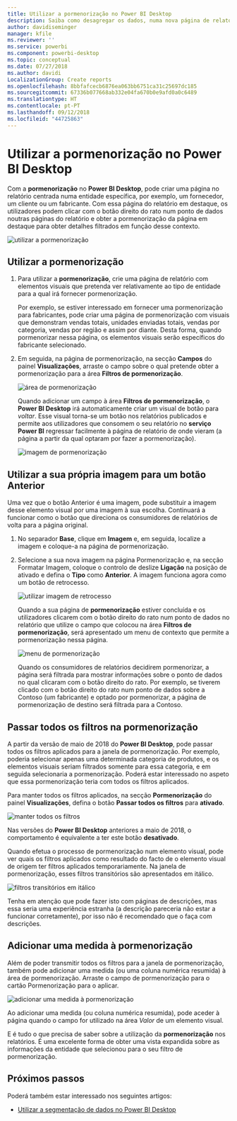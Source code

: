 ```yaml
---
title: Utilizar a pormenorização no Power BI Desktop
description: Saiba como desagregar os dados, numa nova página de relatório, no Power BI Desktop
author: davidiseminger
manager: kfile
ms.reviewer: ''
ms.service: powerbi
ms.component: powerbi-desktop
ms.topic: conceptual
ms.date: 07/27/2018
ms.author: davidi
LocalizationGroup: Create reports
ms.openlocfilehash: 8bbfafcecb6876ea063bb6751ca31c25697dc185
ms.sourcegitcommit: 67336b077668ab332e04fa670b0e9afd0a0c6489
ms.translationtype: HT
ms.contentlocale: pt-PT
ms.lasthandoff: 09/12/2018
ms.locfileid: "44725863"
---
```

# <a name="use-drillthrough-in-power-bi-desktop"></a>Utilizar a pormenorização no Power BI Desktop
Com a **pormenorização** no **Power BI Desktop**, pode criar uma página no relatório centrada numa entidade específica, por exemplo, um fornecedor, um cliente ou um fabricante. Com essa página do relatório em destaque, os utilizadores podem clicar com o botão direito do rato num ponto de dados noutras páginas do relatório e obter a pormenorização da página em destaque para obter detalhes filtrados em função desse contexto.

![utilizar a pormenorização](media/desktop-drillthrough/drillthrough_01.png)

## <a name="using-drillthrough"></a>Utilizar a pormenorização
1. Para utilizar a **pormenorização**, crie uma página de relatório com elementos visuais que pretenda ver relativamente ao tipo de entidade para a qual irá fornecer pormenorização. 

    Por exemplo, se estiver interessado em fornecer uma pormenorização para fabricantes, pode criar uma página de pormenorização com visuais que demonstram vendas totais, unidades enviadas totais, vendas por categoria, vendas por região e assim por diante. Desta forma, quando pormenorizar nessa página, os elementos visuais serão específicos do fabricante selecionado.

2. Em seguida, na página de pormenorização, na secção **Campos** do painel **Visualizações**, arraste o campo sobre o qual pretende obter a pormenorização para a área **Filtros de pormenorização**.

    ![área de pormenorização](media/desktop-drillthrough/drillthrough_02.png)

    Quando adicionar um campo à área **Filtros de pormenorização**, o **Power BI Desktop** irá automaticamente criar um visual de botão para *voltar*. Esse visual torna-se um botão nos relatórios publicados e permite aos utilizadores que consomem o seu relatório no **serviço Power BI** regressar facilmente à página de relatório de onde vieram (a página a partir da qual optaram por fazer a pormenorização).

    ![imagem de pormenorização](media/desktop-drillthrough/drillthrough_03.png)

## <a name="use-your-own-image-for-a-back-button"></a>Utilizar a sua própria imagem para um botão Anterior    
 Uma vez que o botão Anterior é uma imagem, pode substituir a imagem desse elemento visual por uma imagem à sua escolha. Continuará a funcionar como o botão que direciona os consumidores de relatórios de volta para a página original.

1. No separador **Base**, clique em **Imagem** e, em seguida, localize a imagem e coloque-a na página de pormenorização.
2. Selecione a sua nova imagem na página Pormenorização e, na secção Formatar Imagem, coloque o controlo de deslize **Ligação** na posição de ativado e defina o **Tipo** como **Anterior**. A imagem funciona agora como um botão de retrocesso.

    ![utilizar imagem de retrocesso](media/desktop-drillthrough/drillthrough_05.png)

    Quando a sua página de **pormenorização** estiver concluída e os utilizadores clicarem com o botão direito do rato num ponto de dados no relatório que utilize o campo que colocou na área **Filtros de pormenorização**, será apresentado um menu de contexto que permite a pormenorização nessa página.

    ![menu de pormenorização](media/desktop-drillthrough/drillthrough_04.png)

    Quando os consumidores de relatórios decidirem pormenorizar, a página será filtrada para mostrar informações sobre o ponto de dados no qual clicaram com o botão direito do rato. Por exemplo, se tiverem clicado com o botão direito do rato num ponto de dados sobre a Contoso (um fabricante) e optado por pormenorizar, a página de pormenorização de destino será filtrada para a Contoso.

## <a name="pass-all-filters-in-drillthrough"></a>Passar todos os filtros na pormenorização

A partir da versão de maio de 2018 do **Power BI Desktop**, pode passar todos os filtros aplicados para a janela de pormenorização. Por exemplo, poderia selecionar apenas uma determinada categoria de produtos, e os elementos visuais seriam filtrados somente para essa categoria, e em seguida selecionaria a pormenorização. Poderá estar interessado no aspeto que essa pormenorização teria com todos os filtros aplicados.

Para manter todos os filtros aplicados, na secção **Pormenorização** do painel **Visualizações**, defina o botão **Passar todos os filtros** para **ativado**. 

![manter todos os filtros](media/desktop-drillthrough/drillthrough_06.png)

Nas versões do **Power BI Desktop** anteriores a maio de 2018, o comportamento é equivalente a ter este botão **desativado**.

Quando efetua o processo de pormenorização num elemento visual, pode ver quais os filtros aplicados como resultado do facto de o elemento visual de origem ter filtros aplicados temporariamente. Na janela de pormenorização, esses filtros transitórios são apresentados em itálico. 

![filtros transitórios em itálico](media/desktop-drillthrough/drillthrough_07.png)

Tenha em atenção que pode fazer isto com páginas de descrições, mas essa seria uma experiência estranha (a descrição pareceria não estar a funcionar corretamente), por isso não é recomendado que o faça com descrições.

## <a name="add-a-measure-to-drillthrough"></a>Adicionar uma medida à pormenorização

Além de poder transmitir todos os filtros para a janela de pormenorização, também pode adicionar uma medida (ou uma coluna numérica resumida) à área de pormenorização. Arraste o campo de pormenorização para o cartão Pormenorização para o aplicar. 

![adicionar uma medida à pormenorização](media/desktop-drillthrough/drillthrough_08.png)

Ao adicionar uma medida (ou coluna numérica resumida), pode aceder à página quando o campo for utilizado na área *Valor* de um elemento visual.

E é tudo o que precisa de saber sobre a utilização da **pormenorização** nos relatórios. É uma excelente forma de obter uma vista expandida sobre as informações da entidade que selecionou para o seu filtro de pormenorização.

## <a name="next-steps"></a>Próximos passos

Poderá também estar interessado nos seguintes artigos:

* [Utilizar a segmentação de dados no Power BI Desktop](visuals/desktop-slicers.md)

